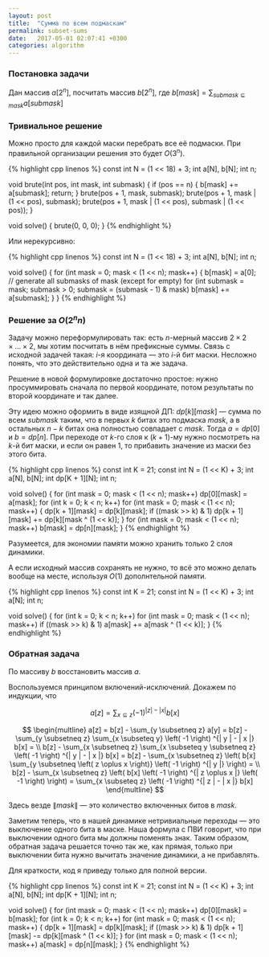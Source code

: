```yaml
---
layout: post
title:  "Сумма по всем подмаскам"
permalink: subset-sums
date:   2017-05-01 02:07:41 +0300
categories: algorithm
---
```


### Постановка задачи

Дан массив $a[2^{n}]$, посчитать массив $b[2^{n}]$, где $b[mask] = \sum_{submask \subseteq mask} a[submask]$

### Тривиальное решение

Можно просто для каждой маски перебрать все её подмаски. При правильной организации решения это будет $O(3^{n})$.

{% highlight cpp linenos %}
const int N = (1 << 18) + 3;
int a[N], b[N];
int n;

void brute(int pos, int mask, int submask)
{
	if (pos == n)
	{
		b[mask] += a[submask];
		return;
	}
	brute(pos + 1, mask, submask);
	brute(pos + 1, mask | (1 << pos), submask);
	brute(pos + 1, mask | (1 << pos), submask | (1 << pos));
}

void solve()
{
	brute(0, 0, 0);
}
{% endhighlight %}

Или нерекурсивно:

{% highlight cpp linenos %}
const int N = (1 << 18) + 3;
int a[N], b[N];
int n;

void solve()
{
	for (int mask = 0; mask < (1 << n); mask++)
	{
		b[mask] = a[0];
		// generate all submasks of mask (except for empty)
		for (int submask = mask; submask > 0; submask = (submask - 1) & mask)
			b[mask] += a[submask];
	}
}
{% endhighlight %}

### Решение за $O(2^{n}n)$

Задачу можно переформулировать так: есть $n$-мерный массив $2 \times 2 \times \ldots \times 2$, мы хотим посчитать в нём префиксные суммы. Связь с исходной задачей такая: $i$-я координата &mdash; это $i$-й бит маски. Несложно понять, что это действительно одна и та же задача.

Решение в новой формулировке достаточно простое: нужно просуммировать сначала по первой координате, потом результаты по второй координате и так далее.

Эту идею можно оформить в виде изящной ДП: $dp[k][mask]$ &mdash; сумма по всем $submask$ таким, что в первых $k$ битах это подмаска $mask$, а в остальных $n-k$ битах она полностью совпадает с $mask$. Тогда $a = dp[0]$ и $b = dp[n]$. При переходе от $k$-го слоя к $(k+1)$-му нужно посмотреть на $k$-й бит маски, и если он равен $1$, то прибавить значение из маски без этого бита.

{% highlight cpp linenos %}
const int K = 21;
const int N = (1 << K) + 3;
int a[N], b[N];
int dp[K + 1][N];
int n;

void solve()
{
	for (int mask = 0; mask < (1 << n); mask++)
		dp[0][mask] = a[mask];
	for (int k = 0; k < n; k++)
		for (int mask = 0; mask < (1 << n); mask++)
		{
			dp[k + 1][mask] = dp[k][mask];
			if ((mask >> k) & 1)
				dp[k + 1][mask] += dp[k][mask ^ (1 << k)];
		}
	for (int mask = 0; mask < (1 << n); mask++)
		b[mask] = dp[n][mask];
}
{% endhighlight %}

Разумеется, для экономии памяти можно хранить только 2 слоя динамики.

А если исходный массив сохранять не нужно, то всё это можно делать вообще на месте, используя $O(1)$ дополнтельной памяти.

{% highlight cpp linenos %}
const int K = 21;
const int N = (1 << K) + 3;
int a[N];
int n;

void solve()
{
	for (int k = 0; k < n; k++)
		for (int mask = 0; mask < (1 << n); mask++)
			if ((mask >> k) & 1)
				a[mask] += a[mask ^ (1 << k)];
}
{% endhighlight %}

### Обратная задача

По массиву $b$ восстановить массив $a$.

Воспользуемся принципом включений-исключений. Докажем по индукции, что

$$
a[z] = \sum_{x \subseteq z} \left( -1 \right) ^{ | z | - | x |} b[x]
$$

$$
\begin{multline}
a[z] = b[z] - \sum_{y \subsetneq z} a[y] = b[z] - \sum_{y \subsetneq z} \sum_{x \subseteq y} \left( -1 \right) ^{| y | - | x |} b[x] = \\
b[z] - \sum_{x \subsetneq z} \sum_{x \subseteq y \subsetneq z} \left( -1 \right) ^{| y | - | x |} b[x] = b[z] - \sum_{x \subsetneq z} \left( b[x] \sum_{y \subsetneq \left( z \oplus x \right)} \left( -1 \right) ^{| y |} \right) = \\
b[z] - \sum_{x \subsetneq z} \left( b[x] \left( -1 \right) ^{| z \oplus x |} \left( -1 \right) \right) = \sum_{x \subseteq z} \left( -1 \right) ^{| z | - | x |} b[x]
\end{multline}
$$

Здесь везде $\| mask \|$ &mdash; это количество включенных битов в $mask$.

Заметим теперь, что в нашей динамике нетривиальные переходы &mdash; это выключение одного бита в маске. Наша формула с ПВИ говорит, что при выключении одного бита мы должны поменять знак. Таким образом, обратная задача решается точно так же, как прямая, только при выключении бита нужно вычитать значение динамики, а не прибавлять.

Для краткости, код я приведу только для полной версии.

{% highlight cpp linenos %}
const int K = 21;
const int N = (1 << K) + 3;
int a[N], b[N];
int dp[K + 1][N];
int n;

void solve()
{
	for (int mask = 0; mask < (1 << n); mask++)
		dp[0][mask] = b[mask];
	for (int k = 0; k < n; k++)
		for (int mask = 0; mask < (1 << n); mask++)
		{
			dp[k + 1][mask] = dp[k][mask];
			if ((mask >> k) & 1)
				dp[k + 1][mask] -= dp[k][mask ^ (1 << k)];
		}
	for (int mask = 0; mask < (1 << n); mask++)
		a[mask] = dp[n][mask];
}
{% endhighlight %}
